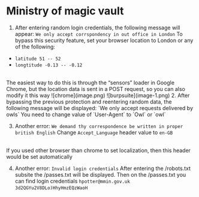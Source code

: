 # Ministry of magic vault

1. After entering random login credentials, the following message will appear:
`We only accept corrspondency in out office in London`
To bypass this security feature, set your browser location to London
or any of the following:
- `latitude 51 -- 52`
- `longtitude -0.13 -- -0.12`
<br/>
The easiest way to do this is through the “sensors” loader in Google Chrome, but the location data is sent in a POST request, so you can also modify it this way
![chrome](image.png)
![burpsuite](image-1.png)
2. After bypassing the previous protection and reentering random data, the following message will be displayed:
`We only accept requests delivered by owls`
You need to change value of `User-Agent` to `Owl` or `owl`

3. Another error:
`We demand thy correspondence be written in proper british English`
Change `Accept_Language` header value to `en-GB`
<br/>
If you used other browser than chrome to set localization, then this header would be set automatically

4. Another error:
`Invalid login credentials`
After entering the /robots.txt subsite the /passes.txt will be displayed.
Then on the /passes.txt you can find login credentials
`hpotter@mmin.gov.uk`
`3d2QGYu2V8DLo)HhyHmzEQzWaoH`
